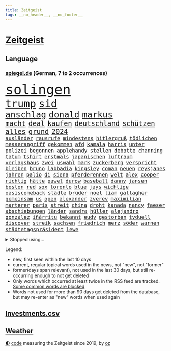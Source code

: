 ```yaml
---
title: Zeitgeist
tags: __no_header__, __no_footer__
---
```


# [Zeitgeist](https://oliz.io/zeitgeist/)

## Language

<h3><a href="https://www.spiegel.de" target="_blank">spiegel.de</a> (German, 7 to 2 occurrences)</h3>
<p style="font-family:monospace">
<span style="font-size:32pt"><a href="news_links.html#solingen" class="current">solingen</a></span>
<br>
<span style="font-size:24pt"><a href="news_links.html#trump" class="current">trump</a></span>
<span style="font-size:24pt"><a href="news_links.html#sid" class="new">sid</a></span>
<br>
<span style="font-size:20pt"><a href="news_links.html#anschlag" class="current">anschlag</a></span>
<span style="font-size:20pt"><a href="news_links.html#donald" class="current">donald</a></span>
<span style="font-size:20pt"><a href="news_links.html#markus" class="current">markus</a></span>
<br>
<span style="font-size:16pt"><a href="news_links.html#macht" class="current">macht</a></span>
<span style="font-size:16pt"><a href="news_links.html#deal" class="current">deal</a></span>
<span style="font-size:16pt"><a href="news_links.html#kaufen" class="current">kaufen</a></span>
<span style="font-size:16pt"><a href="news_links.html#deutschland" class="current">deutschland</a></span>
<span style="font-size:16pt"><a href="news_links.html#schützen" class="current">schützen</a></span>
<span style="font-size:16pt"><a href="news_links.html#alles" class="current">alles</a></span>
<span style="font-size:16pt"><a href="news_links.html#grund" class="current">grund</a></span>
<span style="font-size:16pt"><a href="news_links.html#2024" class="current">2024</a></span>
<br>
<span style="font-size:12pt"><a href="news_links.html#ausländer" class="current">ausländer</a></span>
<span style="font-size:12pt"><a href="news_links.html#rausrufe" class="new">rausrufe</a></span>
<span style="font-size:12pt"><a href="news_links.html#mindestens" class="current">mindestens</a></span>
<span style="font-size:12pt"><a href="news_links.html#hitlergruß" class="current">hitlergruß</a></span>
<span style="font-size:12pt"><a href="news_links.html#tödlichen" class="current">tödlichen</a></span>
<span style="font-size:12pt"><a href="news_links.html#messerangriff" class="current">messerangriff</a></span>
<span style="font-size:12pt"><a href="news_links.html#gekommen" class="current">gekommen</a></span>
<span style="font-size:12pt"><a href="news_links.html#afd" class="current">afd</a></span>
<span style="font-size:12pt"><a href="news_links.html#kamala" class="current">kamala</a></span>
<span style="font-size:12pt"><a href="news_links.html#harris" class="current">harris</a></span>
<span style="font-size:12pt"><a href="news_links.html#unter" class="current">unter</a></span>
<span style="font-size:12pt"><a href="news_links.html#polizei" class="current">polizei</a></span>
<span style="font-size:12pt"><a href="news_links.html#begonnen" class="current">begonnen</a></span>
<span style="font-size:12pt"><a href="news_links.html#applehandy" class="new">applehandy</a></span>
<span style="font-size:12pt"><a href="news_links.html#stellen" class="current">stellen</a></span>
<span style="font-size:12pt"><a href="news_links.html#debatte" class="current">debatte</a></span>
<span style="font-size:12pt"><a href="news_links.html#channing" class="new">channing</a></span>
<span style="font-size:12pt"><a href="news_links.html#tatum" class="current">tatum</a></span>
<span style="font-size:12pt"><a href="news_links.html#tshirt" class="current">tshirt</a></span>
<span style="font-size:12pt"><a href="news_links.html#erstmals" class="current">erstmals</a></span>
<span style="font-size:12pt"><a href="news_links.html#japanischen" class="current">japanischen</a></span>
<span style="font-size:12pt"><a href="news_links.html#luftraum" class="new">luftraum</a></span>
<span style="font-size:12pt"><a href="news_links.html#verlagshaus" class="new">verlagshaus</a></span>
<span style="font-size:12pt"><a href="news_links.html#zwei" class="current">zwei</a></span>
<span style="font-size:12pt"><a href="news_links.html#uswahl" class="current">uswahl</a></span>
<span style="font-size:12pt"><a href="news_links.html#mark" class="current">mark</a></span>
<span style="font-size:12pt"><a href="news_links.html#zuckerberg" class="current">zuckerberg</a></span>
<span style="font-size:12pt"><a href="news_links.html#verspricht" class="current">verspricht</a></span>
<span style="font-size:12pt"><a href="news_links.html#bleiben" class="current">bleiben</a></span>
<span style="font-size:12pt"><a href="news_links.html#bruno" class="current">bruno</a></span>
<span style="font-size:12pt"><a href="news_links.html#labbadia" class="new">labbadia</a></span>
<span style="font-size:12pt"><a href="news_links.html#kingsley" class="new">kingsley</a></span>
<span style="font-size:12pt"><a href="news_links.html#coman" class="new">coman</a></span>
<span style="font-size:12pt"><a href="news_links.html#neuen" class="current">neuen</a></span>
<span style="font-size:12pt"><a href="news_links.html#reykjanes" class="new">reykjanes</a></span>
<span style="font-size:12pt"><a href="news_links.html#jahren" class="current">jahren</a></span>
<span style="font-size:12pt"><a href="news_links.html#palio" class="new">palio</a></span>
<span style="font-size:12pt"><a href="news_links.html#di" class="new">di</a></span>
<span style="font-size:12pt"><a href="news_links.html#siena" class="current">siena</a></span>
<span style="font-size:12pt"><a href="news_links.html#pferderennen" class="new">pferderennen</a></span>
<span style="font-size:12pt"><a href="news_links.html#welt" class="current">welt</a></span>
<span style="font-size:12pt"><a href="news_links.html#alex" class="new">alex</a></span>
<span style="font-size:12pt"><a href="news_links.html#cooper" class="current">cooper</a></span>
<span style="font-size:12pt"><a href="news_links.html#richtig" class="current">richtig</a></span>
<span style="font-size:12pt"><a href="news_links.html#hätte" class="current">hätte</a></span>
<span style="font-size:12pt"><a href="news_links.html#pawel" class="current">pawel</a></span>
<span style="font-size:12pt"><a href="news_links.html#durow" class="current">durow</a></span>
<span style="font-size:12pt"><a href="news_links.html#baseball" class="current">baseball</a></span>
<span style="font-size:12pt"><a href="news_links.html#danny" class="current">danny</a></span>
<span style="font-size:12pt"><a href="news_links.html#jansen" class="current">jansen</a></span>
<span style="font-size:12pt"><a href="news_links.html#boston" class="current">boston</a></span>
<span style="font-size:12pt"><a href="news_links.html#red" class="current">red</a></span>
<span style="font-size:12pt"><a href="news_links.html#sox" class="new">sox</a></span>
<span style="font-size:12pt"><a href="news_links.html#toronto" class="current">toronto</a></span>
<span style="font-size:12pt"><a href="news_links.html#blue" class="current">blue</a></span>
<span style="font-size:12pt"><a href="news_links.html#jays" class="new">jays</a></span>
<span style="font-size:12pt"><a href="news_links.html#wichtige" class="current">wichtige</a></span>
<span style="font-size:12pt"><a href="news_links.html#oasiscomeback" class="new">oasiscomeback</a></span>
<span style="font-size:12pt"><a href="news_links.html#städte" class="current">städte</a></span>
<span style="font-size:12pt"><a href="news_links.html#brüder" class="current">brüder</a></span>
<span style="font-size:12pt"><a href="news_links.html#noel" class="current">noel</a></span>
<span style="font-size:12pt"><a href="news_links.html#liam" class="new">liam</a></span>
<span style="font-size:12pt"><a href="news_links.html#gallagher" class="current">gallagher</a></span>
<span style="font-size:12pt"><a href="news_links.html#gemeinsam" class="current">gemeinsam</a></span>
<span style="font-size:12pt"><a href="news_links.html#us" class="current">us</a></span>
<span style="font-size:12pt"><a href="news_links.html#open" class="current">open</a></span>
<span style="font-size:12pt"><a href="news_links.html#alexander" class="current">alexander</a></span>
<span style="font-size:12pt"><a href="news_links.html#zverev" class="current">zverev</a></span>
<span style="font-size:12pt"><a href="news_links.html#maximilian" class="current">maximilian</a></span>
<span style="font-size:12pt"><a href="news_links.html#marterer" class="new">marterer</a></span>
<span style="font-size:12pt"><a href="news_links.html#paris" class="current">paris</a></span>
<span style="font-size:12pt"><a href="news_links.html#streit" class="current">streit</a></span>
<span style="font-size:12pt"><a href="news_links.html#china" class="current">china</a></span>
<span style="font-size:12pt"><a href="news_links.html#droht" class="current">droht</a></span>
<span style="font-size:12pt"><a href="news_links.html#kanada" class="current">kanada</a></span>
<span style="font-size:12pt"><a href="news_links.html#nancy" class="current">nancy</a></span>
<span style="font-size:12pt"><a href="news_links.html#faeser" class="current">faeser</a></span>
<span style="font-size:12pt"><a href="news_links.html#abschiebungen" class="current">abschiebungen</a></span>
<span style="font-size:12pt"><a href="news_links.html#länder" class="current">länder</a></span>
<span style="font-size:12pt"><a href="news_links.html#sandra" class="current">sandra</a></span>
<span style="font-size:12pt"><a href="news_links.html#hüller" class="current">hüller</a></span>
<span style="font-size:12pt"><a href="news_links.html#alejandro" class="current">alejandro</a></span>
<span style="font-size:12pt"><a href="news_links.html#gonzález" class="new">gonzález</a></span>
<span style="font-size:12pt"><a href="news_links.html#iñárritu" class="new">iñárritu</a></span>
<span style="font-size:12pt"><a href="news_links.html#bekannt" class="current">bekannt</a></span>
<span style="font-size:12pt"><a href="news_links.html#eudy" class="new">eudy</a></span>
<span style="font-size:12pt"><a href="news_links.html#gestorben" class="current">gestorben</a></span>
<span style="font-size:12pt"><a href="news_links.html#tvduell" class="current">tvduell</a></span>
<span style="font-size:12pt"><a href="news_links.html#discover" class="new">discover</a></span>
<span style="font-size:12pt"><a href="news_links.html#streik" class="current">streik</a></span>
<span style="font-size:12pt"><a href="news_links.html#sachsen" class="current">sachsen</a></span>
<span style="font-size:12pt"><a href="news_links.html#friedrich" class="current">friedrich</a></span>
<span style="font-size:12pt"><a href="news_links.html#merz" class="current">merz</a></span>
<span style="font-size:12pt"><a href="news_links.html#söder" class="current">söder</a></span>
<span style="font-size:12pt"><a href="news_links.html#warnen" class="current">warnen</a></span>
<span style="font-size:12pt"><a href="news_links.html#städtetagspräsident" class="new">städtetagspräsident</a></span>
<span style="font-size:12pt"><a href="news_links.html#lewe" class="new">lewe</a></span>
</p>
<details>
<summary>Stopped using...</summary>
<p class="former" style="font-size:12pt">
arbeitsplatz(1405) einiges(1405) fdpchef(1405) mailand(1405) wichtigen(1405) bank(1404) bedeuten(1404) körper(1404) oben(1404) stärken(1404) bekannten(1403) gas(1403) humanitäre(1403) höchsten(1403) jens(1403) privaten(1403) trauer(1403) beruf(1402) daniel(1402) extreme(1402) material(1402) parteichef(1402) scheinen(1402) vermehrt(1402) beschließt(1401) erneute(1401) fahrer(1401) frühen(1401) reichte(1401) sex(1401) teilnehmer(1401) abgeordneten(1400) gereist(1400) gewerkschaft(1400) schnellcheck(1400) tests(1400) weltweiten(1400) dauerhaft(1399) deutliche(1399) einzug(1399) entlastet(1399) erinnerungen(1399) guter(1399) kennt(1399) profitiert(1399) prüfen(1399) stattfinden(1399) vorher(1399) wichtiger(1399) bull(1398) düsseldorf(1398) radikale(1398) schadet(1398) stolz(1398) studierenden(1398) verletzungen(1398) voran(1398) wirkung(1398) belastet(1397) chelsea(1397) geeinigt(1397) krankenhäuser(1397) langer(1397) nba(1397) präsentieren(1397) verkauf(1397) vorsitzenden(1397) wohnhaus(1397) öfter(1397) überwinden(1397) erzielt(1396) infektion(1396) merkel(1396) verfügung(1396) winter(1396) deutlichen(1395) dezember(1395) eindruck(1395) ermöglichen(1395) gestrichen(1395) optimistisch(1395) persönlich(1395) ausnahmen(1394) massive(1394) preisen(1394) schoss(1394) schien(1393) solidarität(1393) wies(1393) englische(1392) kultur(1392) mitteln(1392) rat(1392) steuer(1392) verbindung(1392) falschen(1391) langfristig(1391) riesige(1391) woher(1391) längere(1389) schüssen(1389) stammt(1389) aktivistin(1388) endspiel(1388) abgebrochen(1387) erneuten(1387) gemeinsame(1387) eklat(1386) claudia(1385) genauso(1385) verstärkt(1385) katholische(1384) modell(1384) produzieren(1384) empfängt(1383) jüngere(1383) führenden(1382) gang(1382) offiziellen(1382) zurückgegangen(1381) küstenwache(1380) drittel(1379) überleben(1378) hunger(1377) spitzenreiter(1377) behalten(1376) hinten(1375) landet(1375) informiert(1374) popstar(1374) öffentliche(1374) frisch(1372) gelandet(1372) kräfte(1372) orten(1372) wem(1371) auseinandersetzung(1370) top(1369) bangen(1368) aufgabe(1366) möglichkeiten(1365) ausgetragen(1349) drohne(1340) heidelberg(1317) hochschulen(1242) strecken(1239) abgestürzt(1225) unis(1210) finanziert(1202) schwäche(1146) volk(1138) kollision(1104) übertragen(1083) schlafen(1075) gemeinschaft(1065) tiger(1054) vorfeld(1045) millionenhöhe(1043) radikalen(1042) grünenpolitiker(1032) wichtiges(1028) regierungschefin(1023) betrüger(1008) ausgeben(1003) nutzung(999) seltene(982) tradition(982) entsteht(980) loch(980) schloss(978) verschiedenen(966) buschmann(964) krim(947) steffi(942) schwieriger(940) ring(937) krankheiten(919) aufhören(913) 40000(899) benötigt(896) schneiden(882) brandenburger(876) nebenbei(876) patrick(873) antisemitische(844) großmutter(843) locken(838) vermisster(838) gefällt(818) unterliegt(816) suchte(809) 79(808) konkurrenten(808) kai(805) lena(779) wozu(779) dramatische(768) tode(740) professor(729) giorgia(726) meloni(726) peru(718) verstöße(712) lettland(711) schickte(709) spionage(709) töne(709) missverständnis(707) jüngst(706) zurückkehren(706) rätseln(705) kommunikation(704) benko(702) senioren(688) psychologin(681) wählt(678) 300000(674) razzien(670) ignoriert(668) schmeckt(664) kohl(663) forschung(661) mitarbeitern(647) eric(646) geschmack(645) erreichbar(640) tabu(630) böhmermann(626) gekostet(621) machtkampf(618) überprüfen(611) größeren(605) strafanzeige(605) jerusalem(600) dritter(595) rammt(594) solcher(582) erlag(579) perspektive(577) spezialkräfte(577) geldgeber(574) gedenken(568) 52(565) openai(563) republikanische(558) technologie(557) freiwillige(550) fluggesellschaft(547) läufer(547) aktive(544) uhren(537) 2007(533) rivalen(528) diesjährigen(523) geschehen(509) beides(500) lübeck(500) kollidiert(496) kader(491) wiedergewählt(491) übergriff(488) helmut(484) gesundheitlichen(483) fußballverband(481) 8000(469) eingeschlagen(465) erforscht(465) forscherin(465) versteckt(463) überfahren(462) erheblich(460) höchststand(460) anschlägen(450) schockiert(445) schlagabtausch(441) staats(437) beruft(436) gestrandet(436) erkennt(429) schlucht(429) spahn(424) umzusetzen(420) quellen(409) drückt(405) berufen(402) 30jähriger(401) effizienter(399) geschlossene(399) verteuern(399) popstars(398) abu(397) afdpolitiker(397) bewerbungen(397) heimem(393) marokko(392) wmtitel(385) häfen(381) nächster(381) zeitgleich(381) service(380) ergebnissen(372) südkoreanische(371) cannabislegalisierung(368) hilferuf(366) boykott(364) recherche(356) knie(354) ärgert(349) bedauert(348) riesiges(348) unten(348) drehte(347) posts(347) nachteile(344) nordkoreas(344) unterkunft(344) leinwand(343) vertreiben(343) american(342) neuauflage(338) trinken(337) vorzugehen(335) weltmeistertitel(333) abgeschossen(328) verheerende(327) kühne(326) wagnerbrüder(325) chile(323) ai(322) 76(321) gearbeitet(318) gelobt(317) ukrainekriegs(317) baute(315) ausstellung(314) entertainment(312) kommissionspräsidentin(310) uskongress(310) lahmgelegt(309) continental(307) europaparlament(307) südchinesischen(306) taxi(303) gravierenden(302) kundgebungen(302) absicht(300) gewährt(300) sicherheitsvorkehrungen(297) angegangen(295) kongress(295) betonte(294) 1100(291) oberlandesgericht(289) repräsentantenhaus(289) damaskus(288) exchef(288) geborene(287) flugverkehr(286) geräumt(286) cottbus(285) enthält(284) normale(283) solange(283) bundes(282) tories(277) rockband(276) raab(273) brandt(272) titeln(270) elbtower(268) südchinesisches(268) beyoncé(267) einschnitte(267) abfall(266) kanzlerkandidat(265) empfehlungen(264) ernsthafte(264) claus(262) wisconsin(262) überdenken(262) kleider(261) 60000(259) rechtlich(259) gedrängt(258) gestritten(257) figur(256) ringt(256) hingerichtet(254) brisante(253) bundesverfassungsgerichts(251) zweistaatenlösung(251) dfl(247) indischen(246) religiösen(245) beklagen(244) mindestlohn(243) ausgespielt(242) aktienkurs(241) ausgedacht(239) dänemarks(239) simon(239) aktivistinnen(237) oberverwaltungsgericht(236) stuttgarter(235) umstrittenes(235) 93(234) investition(234) fernzüge(232) konstantin(232) unionsfraktion(232) catherine(231) verzicht(231) demokratien(230) angeklagten(229) gerungen(229) amerikas(228) graf(228) jonathan(227) 22jährigen(225) giftige(225) omas(225) verschwörungstheorien(225) haut(224) huthis(224) willy(224) luxemburg(223) plötzlichen(223) royale(223) topform(223) bezeichnete(221) captain(221) handgreiflich(219) medizinischen(219) huthimiliz(218) umwelthilfe(217) begegnen(214) angepasst(213) alfred(212) anfrage(211) plattner(210) 81jährige(209) baldigen(209) gleichberechtigung(209) russlandsanktionen(209) pforzheim(208) schritten(208) erziehung(207) slowene(207) australischer(204) vorbereiten(203) badenwürttembergischen(202) machtwort(202) rüsten(202) verwehrt(202) weiblicher(202) hai(200) partys(200) zigaretten(200) barfuß(199) ministerien(199) senator(198) boykottiert(197) festivals(197) ranghohen(197) indes(196) verzögerungen(196) baltimore(195) erstatten(195) jackson(194) marken(194) neuerdings(194) direkten(193) 65jährige(192) offizier(191) groteske(190) kurth(190) schläft(190) substanz(190) umgeleitet(188) pünktlich(187) do(186) fazit(186) labour(186) lutz(186) macher(186) schmallippig(185) elton(184) trieben(184) konkretes(183) yoon(183) beliebte(182) hagen(181) wirecard(181) abgewendet(179) frühling(178) teilten(178) seltsam(176) negativ(174) schweiß(174) fa(173) schmuck(173) verbotene(173) french(171) auslösen(170) digitalpakt(170) emojis(169) jahrelangen(169) sohns(169) boateng(168) jérôme(168) tappen(168) 58(167) formulierung(167) unverständnis(167) frist(166) riet(166) änderte(166) bildschirm(165) albanese(162) eingefangen(159) basketballerinnen(158) bewerben(158) höchstem(158) kanadischen(158) oberdorf(158) beurteilen(157) sabine(157) videoplattform(157) eukommissionspräsidentin(156) ideologie(156) dein(155) erfüllung(155) parlamentarischen(155) sophia(155) höchstwert(154) frauenanteil(153) spice(153) abwesenheit(152) füße(152) kreativ(152) ausgebildet(151) georg(151) kitas(151) verweigerte(150) tiefes(149) wirtschaftswende(149) aufgearbeitet(148) persönlichkeit(148) profidebüt(148) überlassen(148) cannabisgesetz(147) versöhnung(147) ludwigshafen(146) angeschlagene(145) marseille(145) republikanischen(145) verdammt(144) feige(143) pogačar(143) tadej(143) tvinterview(143) eurofighter(142) ausbremsen(141) brust(141) jamal(141) musiala(141) bgh(140) dominanz(140) geschoben(140) mail(140) anstatt(139) erfreut(139) zusammenraufen(139) mehrjährigen(138) härteste(137) blamage(136) tragödie(136) abgrund(135) afdabgeordneter(135) anfällig(135) erschlagen(135) sangen(135) zeichner(135) hiv(134) infizierten(134) infos(134) nordrheinwestfalens(134) royals(134) suhl(134) havertz(133) republikanischer(133) schulkinder(133) verkehrsministerium(133) schläge(132) slowakei(132) arkadi(130) ausgelaufen(130) systematische(130) wolosch(130) bombardierte(129) rar(129) grundlegende(128) bekannter(127) exuspräsidenten(127) katastrophenfall(127) milliardendeal(127) usjustiz(127) klimaanlage(126) objekt(126) sanierungsplan(126) adidas(125) box(125) attraktiv(124) elektrische(124) fangen(124) mögliches(124) sehe(124) torpedieren(124) superhelden(123) empfinden(122) milliardenwert(122) missbrauchen(122) sozialreform(122) grauen(121) grundschulkinder(121) vermieden(121) transportiert(120) vehement(120) züchten(120) bewaffnet(119) erhärten(119) lebenslanger(119) zehntausend(119) 20jährige(118) coronaaufarbeitung(118) einschalten(118) irreführende(118) benutzt(117) instanz(115) außergewöhnliche(114) escooter(114) mathieu(114) songtexte(114) ökonomin(114) brandstiftung(113) vingegaard(113) alsu(112) kurmasheva(112) neubau(112) passau(112) technologien(112) janet(111) trugen(111) bräuchte(110) kommunalwahl(110) kraftakt(109) plakate(109) etappe(108) hirn(108) ultraorthodoxe(108) verlassene(108) wahlheimat(108) einflussreichsten(107) ertragen(107) 111(106) klug(106) mclaren(106) befanden(105) immobilie(105) weber(105) wänden(105) gesünder(104) systematisch(104) vereinbaren(104) verlaufen(102) 74jährigen(101) aktentasche(101) blutspur(101) maralago(101) melonis(101) protokoll(101) merckx(100) angedacht(99) früchte(99) millionenstrafe(99) versagte(99) grüßen(98) hafencity(98) afdpolitikers(97) gestein(97) meinungsfreiheit(97) schmerz(97) schwimmbad(97) türkisch(97) wände(97) zellen(97) zidane(97) zinédine(97) äthiopien(97) leyens(96) champagner(95) dicke(95) rapstar(95) rumort(95) anreise(94) beweist(94) opas(94) schnelldurchlauf(94) black(93) blair(93) dmitri(93) dopingskandal(93) parkplatz(93) wetterte(93) be(92) furios(92) gereicht(92) verstanden(91) zugeht(91) amerikaners(90) arbeitslosigkeit(90) kiffer(90) meiste(90) usfirma(90) finales(89) garantiert(89) nullerjahren(89) schreckliche(89) blutigen(88) elfriede(88) formel1einstieg(88) girl(88) literaturnobelpreisträgerin(88) zwickau(88) 34jähriger(87) bartels(87) dazn(87) gene(87) gewusst(87) hipp(87) kugeln(87) nachbesserung(87) unbekanntes(87) verwundert(87) rindern(86) südamerika(86) decke(85) erprobung(85) kooperieren(85) schenk(85) outfit(84) rauchwolke(84) wahlkampfauftakt(84) ambiente(83) bremerhaven(83) grafikanalyse(83) pionier(83) reiz(83) vergnügen(83) zeitlich(83) ausgefallene(82) begleitung(82) einzig(82) erfolgt(82) ergibt(82) maroden(82) spinnen(82) verlockend(82) berlinbrandenburg(81) besseres(81) ertappte(81) gedrosselt(81) geiselfreilassungen(81) technologiekonzern(81) vorort(81) anfühlt(80) indopazifik(80) leeds(80) marcus(80) pech(80) protestierte(80) unversöhnlich(80) auftaktspiel(79) ernten(79) sukyeol(79) velbert(79) vollen(79) adolf(78) ausreden(78) erteilte(78) privat(78) rutschen(78) schuldspruch(78) simple(78) argwohn(77) deepmind(77) krummen(77) popmusik(77) pünktlichkeit(77) richte(77) darfur(76) gezählt(76) reisewelle(76) alexanderplatz(75) bahnverkehr(75) beißt(75) bewertung(75) erlebnissen(75) militärübung(75) pferdes(75) termine(75) heinz(74) krafttraining(74) meyerlandrut(74) angeblichem(73) cduvorsitzenden(73) kreisen(73) nationalversammlung(73) quatsch(73) glückt(72) toleriert(72) vorherrschaft(72) zutritt(72) behandeln(71) breiten(71) drogensucht(71) generalprobe(71) mordversuchs(71) nordamerikanische(71) pyramiden(71) tierischer(71) vergleichen(71) zuschlag(71) erstaunlichen(70) grauzone(70) praktiken(70) pride(70) repräsentiert(70) resolution(70) volte(70) ältesten(70) baustellen(69) dieselautos(69) effektiver(69) flick(69) förderer(69) hansi(69) hießen(69) kristen(69) unabhängig(69) unsinn(69) 1944(68) 65jährigen(68) derartige(68) emaus(68) exoplanet(68) faszination(68) polizeiliche(68) stauffenberg(68) erdbeeren(67) fahne(67) gemunkelt(67) kulturschaffende(67) pappbetten(67) spreche(67) 42jähriger(66) alassad(66) einsteigen(66) erfolgreichster(66) fußballlegende(66) gefreut(66) geruch(66) mächtig(66) personenschützer(66) stadtverwaltung(66) verwüstet(66) vorsichtige(66) anwärter(65) kernpunkte(65) motivierte(65) munro(65) riege(65) ausgangspunkt(64) bleibenden(64) gegenwind(64) industrieländer(64) lucas(64) yandex(64) zahlung(64) anfangs(63) beeindruckender(63) erpenbeck(63) feder(63) gesamtsieg(63) h5n1(63) aufgefallen(62) ausgrenzen(62) ligurien(62) meerwasser(62) naziparolen(62) realen(62) hassmails(61) klausel(61) miserablen(61) zurückzahlen(61) biologe(60) besuchern(59) diejenigen(59) entspannen(59) erdrutsch(59) hartnäckig(59) kriterium(59) milliardenschäden(59) sommerpause(59) sullivan(59) 53(58) kreative(58) palme(58) schultz(58) vernichtendes(58) nbastar(57) parteimitglieder(57) turbulente(57) verlegung(57) verwechslung(57) abgerissene(56) beleidigende(56) borrell(56) exoplaneten(56) gefüllte(56) josep(56) kutsche(56) modernisiert(56) rohr(56) stationen(56) franken(55) gegenspieler(55) instabil(55) kanadas(55) vorkehrungen(55) axel(54) fahrdienstvermittler(54) laudatio(54) orden(54) schwangeren(54) unersetzlich(54) weltfußballerin(54) wesel(54) aufgehen(53) gebissen(53) komplex(53) landesweiten(53) luftqualität(53) spieß(53) abgetrieben(52) atemberaubende(52) dozent(52) konsumiert(52) perspektiven(52) antike(51) ballons(51) donau(51) funk(51) imagepflege(51) normalisiert(51) bewährung(50) gerutscht(50) obdachlos(50) ortschaft(50) versäumnisse(50) blaue(49) militarisierung(49) olympiahoffnungen(49) rechtspopulistische(49) situationen(49) ac/dc(48) außenseiter(48) bestimmen(48) coco(48) fragwürdig(48) gauff(48) mach(48) ohr(48) rapide(48) toben(48) achtelfinale(47) dorfes(47) fahnen(47) hafenstadt(47) jemanden(47) klimafreundliche(47) rechtem(47) tauben(47) unberechtigterweise(47) berührt(46) firmengeschichte(46) schreckschusspistole(46) terre(46) verfeindeten(46) diktaturen(45) großartige(45) hot(45) interaktiven(45) kpop(45) opa(45) pompeji(45) siebzigern(45) strategien(45) unterlagen(45) ferrariteamchef(44) erforderliche(43) löscht(43) volkshochschule(43) autozulieferer(42) bewahrt(42) eugh(42) glaubwürdig(42) rares(42) tagsüber(42) bundesamts(41) haidt(41) weidel(41) eingebrochen(40) einzelheiten(40) gerichtet(40) kartelle(40) bahnchaos(39) kinderstar(39) raub(39) segen(39) spiegeln(39) umgesetzt(39) werdegang(39) großzügige(38) königliche(38) spaßige(38) timberlake(38) verstärkung(38) 27jähriger(37) schwächelte(37) sicherheitssystem(37) straßenbahnen(37) wirtschaftsexpertin(37) cop29(36) fußballtransfers(36) heimlicher(36) inseln(36) stuttgarts(36) terrier(36) unsicher(36) verursachte(36) alkoholfahrt(35) huthimilizen(35) menschlichen(34) regenschirm(34) renommierter(34) simbabwe(34) unpünktlichkeit(34) yellowstone(34) fühle(33) führungsetagen(33) indianapolis(33) just(33) usdemokratin(33) entsetzlichen(32) funktionen(32) besteuert(31) bundesaußenministerin(31) gelernte(31) ranghoher(31) sncf(31) blutige(30) fehde(30) kartellamt(30) krankenwagen(30) bayerisches(29) erkunden(29) mekka(29) pi(29) xaccount(29) überzeugte(29) gesundes(28) haushaltsentwurf(28) iryna(28) ran(28) tipico(28) verschont(28) ag(27) immerzu(27) iranisches(27) katastrophalen(27) miene(27) unterstützern(27) zensus(27) besingt(26) roseanne(26) spaziert(26) herkommt(25) klausmichael(25) sportvereine(25) tanzten(25) verschicken(25) it’s(24) jahrelangem(24) sicherte(24) zusammensetzung(24) engere(23) fußballtor(23) kaliforniens(23) militärdienst(23) vorliegen(23) alltags(22) gebastelt(22) geschleppt(22) maßen(22) minsk(22) schienennetz(22) verbracht(22) dominant(21) entstandenen(21) eukommissionschefin(21) homöopathie(21) medienimperium(21) megan(21) probe(21) schadstoffen(21) stallion(21) thee(21) verbrannte(21) vogelgrippevirus(21) vorgeladen(21) wolfsgruß(21) übertreiben(21) america(20) atlantik(20) aufzubauen(20) leuphana(20) lüneburg(20) wirecardprozess(20) beryl(19) bundestags(19) derzeitige(19) friedensstifter(19) hardliner(19) kongressabgeordneter(19) kreischende(19) labourpremier(19) nordwesten(19) streckenrekord(19) alkoholisierte(18) erschöpfung(18) familiäre(18) fertigung(18) hochzeitstag(18) kongressabgeordnete(18) quadratmetern(18) spottete(18) wölfe(18) bauteile(17) coldplay(17) geurteilt(17) komödie(17) nationalpark(17) russlandreise(17) schlak(17) vorhersagen(17) brodelt(16) großauftrag(16) mauert(16) vertrauten(16) apartment(15) genies(15) notoperation(15) radsports(15) schwach(15) superprognostiker(15) viertelfinalaus(15) definiert(14) köln/bonn(14) landrats(14) lichtjahre(14) mindestalter(14) muskeltraining(14) yellowstonenationalpark(14) ausschnitte(13) kugel(13) profitennis(13) wollt(13) elterngeld(12) hartz(12) iv(12) kartenspiele(12) killer(12) konsumgüterkonzern(12) nizza(12) pirna(12) 83(11) analysen(11) außenpolitiker(11) führungswechsel(11) mafia(11) sendungen(11) sparprogramm(11) ärmsten(11)
</p>
</details>
<p>Legend:
<ul>
<li><span class="new">new</span>, first seen within the last 10 days</li>
<li><span class="current">current</span>, regular topical words used in the news, not "new", not "former"</li>
<li><span class="former">former(days span relevant)</span>, not used in the last 30 days, but still re-occurring enough to not get deleted</li>
<li>Only words which occurred at least twice in the RSS feed are tracked. <a href="language/filters.py">Some common words are blocked</a></li>
<li>Words not used for more than 90 days get deleted from the database, but may re-enter as "new" words when used again</li>
</ul>
</p>

## [Investments](investments.html)[.csv](investments.csv)

## [Weather](weather.html)

<footer>
<a href="javascript:toggleTheme()" class="nav">🌓</a>
<a href="https://github.com/ooz/zeitgeist">code</a> measuring the Zeitgeist since 2019, by <a href="https://oliz.io">oz</a>
</footer>
